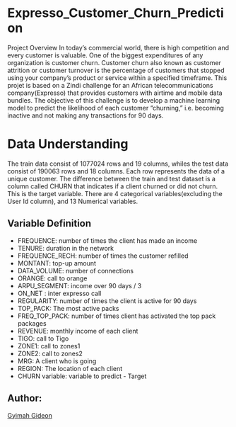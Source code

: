 # Expresso_Customer_Churn_Prediction

Project Overview
In today’s commercial world, there is high competition and every customer is valuable. One of the biggest expenditures of any organization is customer churn. Customer churn also known as customer attrition or customer turnover is the percentage of customers that stopped using your company’s product or service within a specified timeframe. This projet is based on a Zindi challenge for an African telecommunications company(Expresso) that provides customers with airtime and mobile data bundles. The objective of this challenge is to develop a machine learning model to predict the likelihood of each customer “churning,” i.e. becoming inactive and not making any transactions for 90 days.

# Data Understanding
The train data consist of 1077024 rows and 19 columns, whiles the test data consist of 190063 rows and 18 columns. Each row represents the data of a unique customer. The difference between the train and test dataset is a column called CHURN that indicates if a client churned or did not churn. This is the target variable. There are 4 categorical variables(excluding the User Id column), and 13 Numerical variables.

## Variable Definition
- FREQUENCE: number of times the client has made an income
- TENURE: duration in the network
- FREQUENCE_RECH: number of times the customer refilled
- MONTANT: top-up amount
- DATA_VOLUME: number of connections
- ORANGE: call to orange
- ARPU_SEGMENT: income over 90 days / 3
- ON_NET : inter expresso call
- REGULARITY: number of times the client is active for 90 days
- TOP_PACK:	The most active packs
- FREQ_TOP_PACK: number of times client has activated the top pack packages
- REVENUE: monthly income of each client
- TIGO:	call to Tigo
- ZONE1: call to zones1
- ZONE2:	call to zones2
- MRG:	A client who is going
- REGION: The location of each client
- CHURN	variable: variable to predict - Target
    
## Author:
[Gyimah Gideon](https://www.linkedin.com/in/gideon-gyimah-08268b243/)
